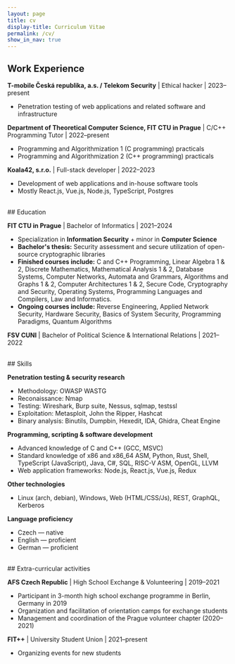 ```yaml
---
layout: page
title: cv
display-title: Curriculum Vitae
permalink: /cv/
show_in_nav: true
---
```


## Work Experience

**T-mobile Česká republika, a.s. / Telekom Security** \| Ethical hacker \| 2023&ndash;present
  - Penetration testing of web applications and related software and infrastructure

**Department of Theoretical Computer Science, FIT CTU in Prague** \| C/C++ Programming Tutor \| 2022&ndash;present
  - Programming and Algorithmization 1 (C programming) practicals
  - Programming and Algorithmization 2 (C++ programming) practicals

**Koala42, s.r.o.** \| Full-stack developer \| 2022&ndash;2023
  - Development of web applications and in-house software tools
  - Mostly React.js, Vue.js, Node.js, TypeScript, Postgres 

<br/>
## Education

**FIT CTU in Prague** \| Bachelor of Informatics \| 2021&ndash;2024
  - Specialization in **Information Security** + minor in **Computer Science**
  - **Bachelor's thesis:** Security assessment and secure utilization of open-source cryptographic libraries
  - **Finished courses include:** C and C++ Programming, Linear Algebra 1 & 2, Discrete Mathematics, Mathematical Analysis 1 & 2, Database Systems, Computer Networks, Automata and Grammars, Algorithms and Graphs 1 & 2, Computer Architectures 1 & 2, Secure Code, Cryptography and Security, Operating Systems, Programming Languages and Compilers, Law and Informatics.
  - **Ongoing courses include:** Reverse Engineering, Applied Network Security, Hardware Security, Basics of System Security, Programming Paradigms, Quantum Algorithms

**FSV CUNI** \| Bachelor of Political Science & International Relations \| 2021&ndash;2022

<br/>
## Skills

**Penetration testing & security research**
  - Methodology: OWASP WASTG
  - Reconaissance: Nmap
  - Testing: Wireshark, Burp suite, Nessus, sqlmap, testssl
  - Exploitation: Metasploit, John the Ripper, Hashcat
  - Binary analysis: Binutils, Dumpbin, Hexedit, IDA, Ghidra, Cheat Engine

**Programming, scripting & software development**
  - Advanced knowledge of C and C++ (GCC, MSVC)
  - Standard knowledge of x86 and x86_64 ASM, Python, Rust, Shell, TypeScript (JavaScript), Java, C#, SQL, RISC-V ASM, OpenGL, LLVM
  - Web application frameworks: Node.js, React.js, Vue.js, Redux

**Other technologies**
  - Linux (arch, debian), Windows, Web (HTML/CSS/Js), REST, GraphQL, Kerberos

**Language proficiency**
  - Czech &mdash; native
  - English &mdash; proficient
  - German &mdash; proficient

<br/>
## Extra-curricular activities

**AFS Czech Republic** \| High School Exchange & Volunteering \| 2019&ndash;2021
  - Participant in 3-month high school exchange programme in Berlin, Germany in 2019
  - Organization and facilitation of orientation camps for exchange students
  - Management and coordination of the Prague volunteer chapter (2020&ndash;2021)

**FIT++** \| University Student Union \| 2021&ndash;present
  - Organizing events for new students
 